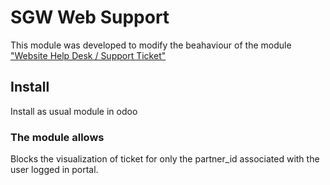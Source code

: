 # SGW Web Support

This module was developed to modify the beahaviour of the module
["Website Help Desk / Support Ticket"](https://apps.odoo.com/apps/modules/12.0/website_support/)

## Install

Install as usual module in odoo

### The module allows

Blocks the visualization of ticket for only the partner_id associated with the user
logged in portal.
